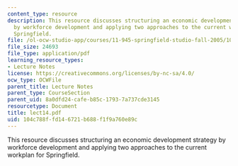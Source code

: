 ```yaml
---
content_type: resource
description: This resource discusses structuring an economic development strategy
  by workforce development and applying two approaches to the current workplan for
  Springfield.
file: /ol-ocw-studio-app/courses/11-945-springfield-studio-fall-2005/104c788ffd146721b688f1f9a760e89c_lect14.pdf
file_size: 24693
file_type: application/pdf
learning_resource_types:
- Lecture Notes
license: https://creativecommons.org/licenses/by-nc-sa/4.0/
ocw_type: OCWFile
parent_title: Lecture Notes
parent_type: CourseSection
parent_uid: 8a0dfd24-cafe-b85c-1793-7a737cde3145
resourcetype: Document
title: lect14.pdf
uid: 104c788f-fd14-6721-b688-f1f9a760e89c
---
```

This resource discusses structuring an economic development strategy by workforce development and applying two approaches to the current workplan for Springfield.